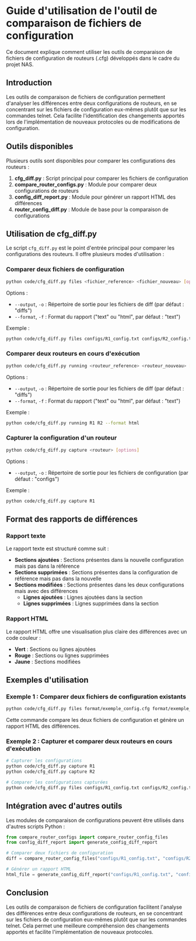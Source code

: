 # Guide d'utilisation de l'outil de comparaison de fichiers de configuration

Ce document explique comment utiliser les outils de comparaison de fichiers de configuration de routeurs (.cfg) développés dans le cadre du projet NAS.

## Introduction

Les outils de comparaison de fichiers de configuration permettent d'analyser les différences entre deux configurations de routeurs, en se concentrant sur les fichiers de configuration eux-mêmes plutôt que sur les commandes telnet. Cela facilite l'identification des changements apportés lors de l'implémentation de nouveaux protocoles ou de modifications de configuration.

## Outils disponibles

Plusieurs outils sont disponibles pour comparer les configurations des routeurs :

1. **cfg_diff.py** : Script principal pour comparer les fichiers de configuration
2. **compare_router_configs.py** : Module pour comparer deux configurations de routeurs
3. **config_diff_report.py** : Module pour générer un rapport HTML des différences
4. **router_config_diff.py** : Module de base pour la comparaison de configurations

## Utilisation de cfg_diff.py

Le script `cfg_diff.py` est le point d'entrée principal pour comparer les configurations des routeurs. Il offre plusieurs modes d'utilisation :

### Comparer deux fichiers de configuration

```bash
python code/cfg_diff.py files <fichier_reference> <fichier_nouveau> [options]
```

Options :
- `--output`, `-o` : Répertoire de sortie pour les fichiers de diff (par défaut : "diffs")
- `--format`, `-f` : Format du rapport ("text" ou "html", par défaut : "text")

Exemple :
```bash
python code/cfg_diff.py files configs/R1_config.txt configs/R2_config.txt --format html
```

### Comparer deux routeurs en cours d'exécution

```bash
python code/cfg_diff.py running <routeur_reference> <routeur_nouveau> [options]
```

Options :
- `--output`, `-o` : Répertoire de sortie pour les fichiers de diff (par défaut : "diffs")
- `--format`, `-f` : Format du rapport ("text" ou "html", par défaut : "text")

Exemple :
```bash
python code/cfg_diff.py running R1 R2 --format html
```

### Capturer la configuration d'un routeur

```bash
python code/cfg_diff.py capture <routeur> [options]
```

Options :
- `--output`, `-o` : Répertoire de sortie pour les fichiers de configuration (par défaut : "configs")

Exemple :
```bash
python code/cfg_diff.py capture R1
```

## Format des rapports de différences

### Rapport texte

Le rapport texte est structuré comme suit :

- **Sections ajoutées** : Sections présentes dans la nouvelle configuration mais pas dans la référence
- **Sections supprimées** : Sections présentes dans la configuration de référence mais pas dans la nouvelle
- **Sections modifiées** : Sections présentes dans les deux configurations mais avec des différences
  - **Lignes ajoutées** : Lignes ajoutées dans la section
  - **Lignes supprimées** : Lignes supprimées dans la section

### Rapport HTML

Le rapport HTML offre une visualisation plus claire des différences avec un code couleur :

- **Vert** : Sections ou lignes ajoutées
- **Rouge** : Sections ou lignes supprimées
- **Jaune** : Sections modifiées

## Exemples d'utilisation

### Exemple 1 : Comparer deux fichiers de configuration existants

```bash
python code/cfg_diff.py files format/exemple_config.cfg format/exemple_config_loopback.cfg --format html
```

Cette commande compare les deux fichiers de configuration et génère un rapport HTML des différences.

### Exemple 2 : Capturer et comparer deux routeurs en cours d'exécution

```bash
# Capturer les configurations
python code/cfg_diff.py capture R1
python code/cfg_diff.py capture R2

# Comparer les configurations capturées
python code/cfg_diff.py files configs/R1_config.txt configs/R2_config.txt
```

## Intégration avec d'autres outils

Les modules de comparaison de configurations peuvent être utilisés dans d'autres scripts Python :

```python
from compare_router_configs import compare_router_config_files
from config_diff_report import generate_config_diff_report

# Comparer deux fichiers de configuration
diff = compare_router_config_files("configs/R1_config.txt", "configs/R2_config.txt", "diffs")

# Générer un rapport HTML
html_file = generate_config_diff_report("configs/R1_config.txt", "configs/R2_config.txt", "diffs")
```

## Conclusion

Les outils de comparaison de fichiers de configuration facilitent l'analyse des différences entre deux configurations de routeurs, en se concentrant sur les fichiers de configuration eux-mêmes plutôt que sur les commandes telnet. Cela permet une meilleure compréhension des changements apportés et facilite l'implémentation de nouveaux protocoles.